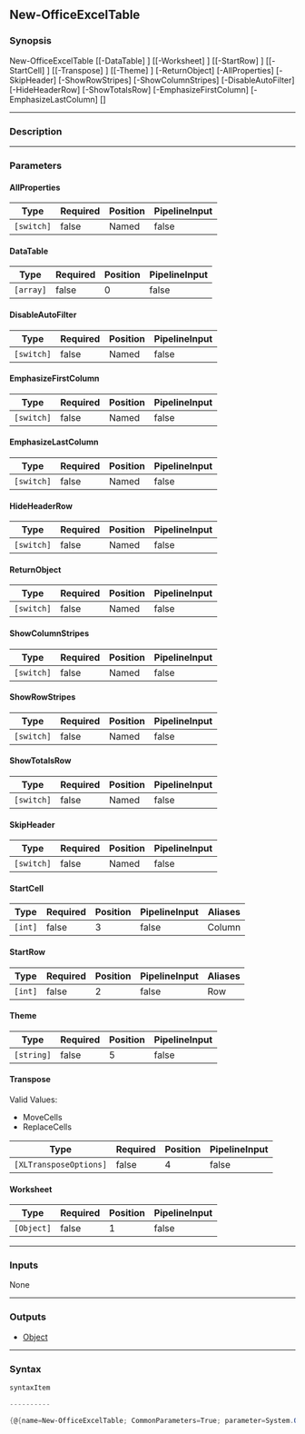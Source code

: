 New-OfficeExcelTable
--------------------

### Synopsis

New-OfficeExcelTable [[-DataTable] <array>] [[-Worksheet] <Object>] [[-StartRow] <int>] [[-StartCell] <int>] [[-Transpose] <XLTransposeOptions>] [[-Theme] <string>] [-ReturnObject] [-AllProperties] [-SkipHeader] [-ShowRowStripes] [-ShowColumnStripes] [-DisableAutoFilter] [-HideHeaderRow] [-ShowTotalsRow] [-EmphasizeFirstColumn] [-EmphasizeLastColumn] [<CommonParameters>]

---

### Description

---

### Parameters
#### **AllProperties**

|Type      |Required|Position|PipelineInput|
|----------|--------|--------|-------------|
|`[switch]`|false   |Named   |false        |

#### **DataTable**

|Type     |Required|Position|PipelineInput|
|---------|--------|--------|-------------|
|`[array]`|false   |0       |false        |

#### **DisableAutoFilter**

|Type      |Required|Position|PipelineInput|
|----------|--------|--------|-------------|
|`[switch]`|false   |Named   |false        |

#### **EmphasizeFirstColumn**

|Type      |Required|Position|PipelineInput|
|----------|--------|--------|-------------|
|`[switch]`|false   |Named   |false        |

#### **EmphasizeLastColumn**

|Type      |Required|Position|PipelineInput|
|----------|--------|--------|-------------|
|`[switch]`|false   |Named   |false        |

#### **HideHeaderRow**

|Type      |Required|Position|PipelineInput|
|----------|--------|--------|-------------|
|`[switch]`|false   |Named   |false        |

#### **ReturnObject**

|Type      |Required|Position|PipelineInput|
|----------|--------|--------|-------------|
|`[switch]`|false   |Named   |false        |

#### **ShowColumnStripes**

|Type      |Required|Position|PipelineInput|
|----------|--------|--------|-------------|
|`[switch]`|false   |Named   |false        |

#### **ShowRowStripes**

|Type      |Required|Position|PipelineInput|
|----------|--------|--------|-------------|
|`[switch]`|false   |Named   |false        |

#### **ShowTotalsRow**

|Type      |Required|Position|PipelineInput|
|----------|--------|--------|-------------|
|`[switch]`|false   |Named   |false        |

#### **SkipHeader**

|Type      |Required|Position|PipelineInput|
|----------|--------|--------|-------------|
|`[switch]`|false   |Named   |false        |

#### **StartCell**

|Type   |Required|Position|PipelineInput|Aliases|
|-------|--------|--------|-------------|-------|
|`[int]`|false   |3       |false        |Column |

#### **StartRow**

|Type   |Required|Position|PipelineInput|Aliases|
|-------|--------|--------|-------------|-------|
|`[int]`|false   |2       |false        |Row    |

#### **Theme**

|Type      |Required|Position|PipelineInput|
|----------|--------|--------|-------------|
|`[string]`|false   |5       |false        |

#### **Transpose**

Valid Values:

* MoveCells
* ReplaceCells

|Type                  |Required|Position|PipelineInput|
|----------------------|--------|--------|-------------|
|`[XLTransposeOptions]`|false   |4       |false        |

#### **Worksheet**

|Type      |Required|Position|PipelineInput|
|----------|--------|--------|-------------|
|`[Object]`|false   |1       |false        |

---

### Inputs
None

---

### Outputs
* [Object](https://learn.microsoft.com/en-us/dotnet/api/System.Object)

---

### Syntax
```PowerShell
syntaxItem
```
```PowerShell
----------
```
```PowerShell
{@{name=New-OfficeExcelTable; CommonParameters=True; parameter=System.Object[]}}
```
